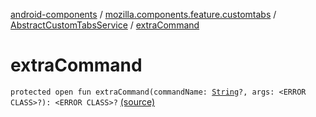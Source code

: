 [android-components](../../index.md) / [mozilla.components.feature.customtabs](../index.md) / [AbstractCustomTabsService](index.md) / [extraCommand](./extra-command.md)

# extraCommand

`protected open fun extraCommand(commandName: `[`String`](https://kotlinlang.org/api/latest/jvm/stdlib/kotlin/-string/index.html)`?, args: <ERROR CLASS>?): <ERROR CLASS>?` [(source)](https://github.com/mozilla-mobile/android-components/blob/master/components/feature/customtabs/src/main/java/mozilla/components/feature/customtabs/AbstractCustomTabsService.kt#L87)